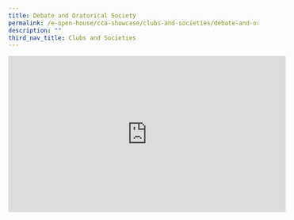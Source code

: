 ```yaml
---
title: Debate and Oratorical Society
permalink: /e-open-house/cca-showcase/clubs-and-societies/debate-and-oratorical-society/
description: ""
third_nav_title: Clubs and Societies
---
```

<div align="center"><iframe allowfullscreen="" allow="accelerometer; autoplay; clipboard-write; encrypted-media; gyroscope; picture-in-picture; web-share" frameborder="0" title="YouTube video player" src="https://www.youtube.com/embed/FUBFI4IuRnI" height="315" width="560"></iframe></div>